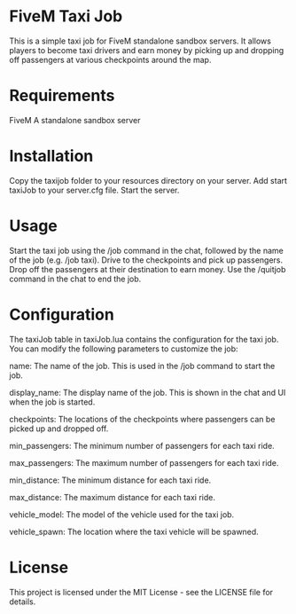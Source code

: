 # FiveM Taxi Job
This is a simple taxi job for FiveM standalone sandbox servers. It allows players to become taxi drivers and earn money by picking up and dropping off passengers at various checkpoints around the map.

# Requirements
FiveM
A standalone sandbox server

# Installation
Copy the taxijob folder to your resources directory on your server.
Add start taxiJob to your server.cfg file.
Start the server.

# Usage
Start the taxi job using the /job command in the chat, followed by the name of the job (e.g. /job taxi).
Drive to the checkpoints and pick up passengers.
Drop off the passengers at their destination to earn money.
Use the /quitjob command in the chat to end the job.

# Configuration
The taxiJob table in taxiJob.lua contains the configuration for the taxi job. You can modify the following parameters to customize the job:

name: The name of the job. This is used in the /job command to start the job.

display_name: The display name of the job. This is shown in the chat and UI when the job is started.

checkpoints: The locations of the checkpoints where passengers can be picked up and dropped off.

min_passengers: The minimum number of passengers for each taxi ride.

max_passengers: The maximum number of passengers for each taxi ride.

min_distance: The minimum distance for each taxi ride.

max_distance: The maximum distance for each taxi ride.

vehicle_model: The model of the vehicle used for the taxi job.

vehicle_spawn: The location where the taxi vehicle will be spawned.

# License
This project is licensed under the MIT License - see the LICENSE file for details.

